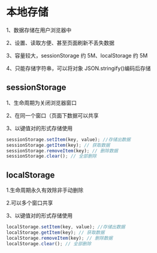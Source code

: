# 本地存储

1、数据存储在用户浏览器中

2、设置、读取方便、甚至页面刷新不丢失数据

3、容量较大，sessionStorage 约 5M、localStorage 约 5M

4、只能存储字符串，可以将对象 JSON.stringify()编码后存储

## sessionStorage

1、生命周期为关闭浏览器窗口

2、在同一个窗口（页面下数据可以共享

3、以键值对的形式存储使用

```js
sessionStorage.setItem(key, value); //存储出数据
sessionStorage.getItem(key); // 获取数据
sessionStorage.removeItem(key); // 删除数据
sessionStorage.clear(); // 全部删除
```

## localStorage

1.生命周期永久有效除非手动删除

2.可以多个窗口共享

3、以键值对的形式存储使用

```js
localStorage.setItem(key, value); //存储出数据
localStorage.getItem(key); // 获取数据
localStorage.removeItem(key); // 删除数据
localStorage.clear(); // 全部删除
```
